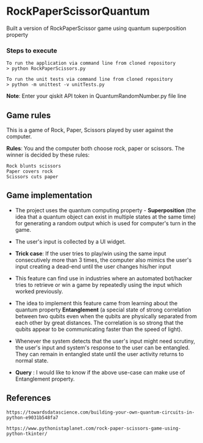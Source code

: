 # RockPaperScissorQuantum
Built a version of RockPaperScissor game using quantum superposition property

### Steps to execute
```
To run the application via command line from cloned repository
> python RockPaperScissors.py

To run the unit tests via command line from cloned repository
> python -m unittest -v unitTests.py
```
**Note**: Enter your qiskit API token in QuantumRandomNumber.py file line

## Game rules
This is a game of Rock, Paper, Scissors played by user against the computer.

**Rules**: You and the computer both choose rock, paper or scissors. The winner is decided by these rules:
```
Rock blunts scissors
Paper covers rock
Scissors cuts paper
```

## Game implementation
- The project uses the quantum computing property - **Superposition** (the idea that a quantum object can exist in multiple states 
at the same time) for generating a random output which is used for computer's turn in the game.

- The user's input is collected by a UI widget.

- **Trick case**: 
  If the user tries to play/win using the same input consecutively more than 3 times, the computer also mimics the user's input 
  creating a dead-end until the user changes his/her input
 
 - This feature can find use in industries where an automated bot/hacker tries to retrieve or win a game by repeatedly using the input which worked previously. 
 
 - The idea to implement this feature came from learning about the quantum property **Entanglement** (a special state of strong correlation between two qubits even when the qubits are physically separated from each other by great distances. The correlation is so strong that the qubits appear to be communicating faster than the speed of light). 
 
- Whenever the system detects that the user's input might need scrutiny, the user's input and system's response to the user can be entangled. They can remain in entangled state until the user activity returns to normal state.

- **Query** : I would like to know if the above use-case can make use of Entanglement property. 


## References
```
https://towardsdatascience.com/building-your-own-quantum-circuits-in-python-e9031b548fa7

https://www.pythonistaplanet.com/rock-paper-scissors-game-using-python-tkinter/
```
